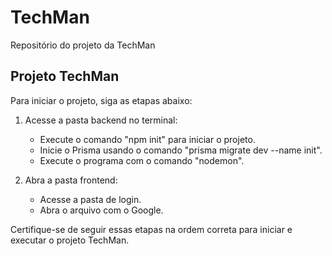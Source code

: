 # TechMan
Repositório do projeto da TechMan

## Projeto TechMan

Para iniciar o projeto, siga as etapas abaixo:

1. Acesse a pasta backend no terminal:
   - Execute o comando "npm init" para iniciar o projeto.
   - Inicie o Prisma usando o comando "prisma migrate dev --name init".
   - Execute o programa com o comando "nodemon".

2. Abra a pasta frontend:
   - Acesse a pasta de login.
   - Abra o arquivo com o Google.

Certifique-se de seguir essas etapas na ordem correta para iniciar e executar o projeto TechMan.